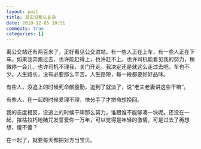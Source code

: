 ```yaml
---
layout: post
title: 其实没那么复杂
date: 2010-12-05 10:51
comments: true
categories: []
---
```

离公交站还有两百米了，正好看见公交进站。有一些人正在上车，有一些人正在下车。如果我奔跑过去，也许能赶得上，也许赶不上。也许司机能看见我的努力，稍微停一会儿，也许司机不理我，关门开走。我决定还是就这么走过去吧，车也不少。人生路长，没有必要那么辛苦。人生路短，每一段都要好好品味。

有些人，没追上的时候死命献殷勤，追到了就淡了，说“老夫老妻讲这些干嘛”。

有些人，在一起的时候爱理不理，快分手了才拼命想挽回。

我的态度相反，没追上的时候干嘛那么努力，谁跟谁不能够凑一块呢。还没在一起，摧枯拉朽地赌咒发誓爱你一万年，可以觉得是年轻的激情，可是过去了再想想，傻不傻？

在一起了，就要每天都把对方当宝贝。
